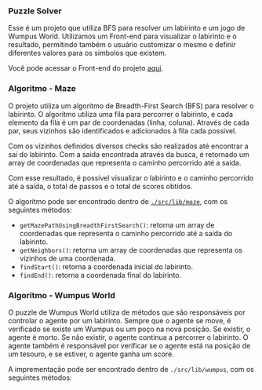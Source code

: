 ### Puzzle Solver

Esse é um projeto que utiliza BFS para resolver um labirinto e um jogo de Wumpus World. Utilizamos um Front-end para visualizar o labirinto e o resultado, permitindo também o usuário customizar o mesmo e definir diferentes valores para os simbolos que existem.

Você pode acessar o Front-end do projeto [aqui](https://puzzlesolver.vercel.app).

### Algoritmo - Maze

O projeto utiliza um algoritmo de Breadth-First Search (BFS) para resolver o labirinto. O algoritmo utiliza uma fila para percorrer o labirinto, e cada elemento da fila é um par de coordenadas (linha, coluna). Através de cada par, seus vizinhos são identificados e adicionados à fila cada possivel.

Com os vizinhos definidos diversos checks são realizados até encontrar a sai do labirinto. Com a saida encontrada através da busca, é retornado um array de coordenadas que representa o caminho percorrido até a saida.

Com esse resultado, é possível visualizar o labirinto e o caminho percorrido até a saída, o total de passos e o total de scores obtidos.

O algoritmo pode ser encontrado dentro de [`./src/lib/maze`](https://github.com/gabsdotco/maze/blob/main/src/lib/maze/index.ts), com os seguintes métodos:

- `getMazePathUsingBreadthFirstSearch()`: retorna um array de coordenadas que representa o caminho percorrido até a saída do labirinto.
- `getNeighbors()`: retorna um array de coordenadas que representa os vizinhos de uma coordenada.
- `findStart()`: retorna a coordenada inicial do labirinto.
- `findEnd()`: retorna a coordenada final do labirinto.

### Algoritmo - Wumpus World

O puzzle de Wumpus World utiliza de métodos que são responsáveis por controlar o agente por um labirinto. Sempre que o agente se move, é verificado se existe um Wumpus ou um poço na nova posição. Se existir, o agente é morto. Se não existir, o agente continua a percorrer o labirinto. O agente também é responsável por verificar se o agente está na posição de um tesouro, e se estiver, o agente ganha um score.

A imprementação pode ser encontrado dentro de `./src/lib/wumpus`, com os seguintes métodos:
